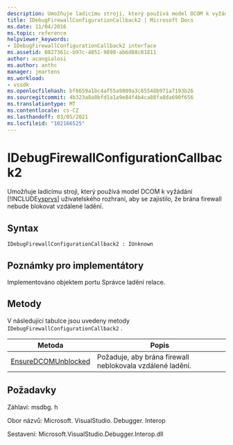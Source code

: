 ```yaml
---
description: Umožňuje ladicímu stroji, který používá model DCOM k vyžádání uživatelského rozhraní sady Visual Studio, aby se zajistilo, že brána firewall neblokuje vzdálené ladění.
title: IDebugFirewallConfigurationCallback2 | Microsoft Docs
ms.date: 11/04/2016
ms.topic: reference
helpviewer_keywords:
- IDebugFirewallConfigurationCallback2 interface
ms.assetid: 0827361c-b97c-4851-9898-ab6d88c81811
author: acangialosi
ms.author: anthc
manager: jmartens
ms.workload:
- vssdk
ms.openlocfilehash: bf8659a1bc4af55a9809a3c85548b971a7193b26
ms.sourcegitcommit: 4b323a8a8bfd1a1a9e84f4b4ca88fa8da690f656
ms.translationtype: MT
ms.contentlocale: cs-CZ
ms.lasthandoff: 03/05/2021
ms.locfileid: "102166525"
---
```

# <a name="idebugfirewallconfigurationcallback2"></a>IDebugFirewallConfigurationCallback2
Umožňuje ladicímu stroji, který používá model DCOM k vyžádání [!INCLUDE[vsprvs](../../../code-quality/includes/vsprvs_md.md)] uživatelského rozhraní, aby se zajistilo, že brána firewall nebude blokovat vzdálené ladění.

## <a name="syntax"></a>Syntax

```
IDebugFirewallConfigurationCallback2 : IUnknown
```

## <a name="notes-for-implementers"></a>Poznámky pro implementátory
 Implementováno objektem portu Správce ladění relace.

## <a name="methods"></a>Metody
 V následující tabulce jsou uvedeny metody `IDebugFirewallConfigurationCallback2` .

|Metoda|Popis|
|------------|-----------------|
|[EnsureDCOMUnblocked](../../../extensibility/debugger/reference/idebugfirewallconfigurationcallback2-ensuredcomunblocked.md)|Požaduje, aby brána firewall neblokovala vzdálené ladění.|

## <a name="requirements"></a>Požadavky
 Záhlaví: msdbg. h

 Obor názvů: Microsoft. VisualStudio. Debugger. Interop

 Sestavení: Microsoft.VisualStudio.Debugger.Interop.dll
